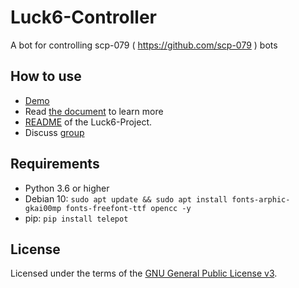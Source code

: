 # Luck6-Controller

A bot for controlling scp-079 ( https://github.com/scp-079 ) bots

## How to use

- [Demo](https://t.me/Luck6_Controller_Bot)
- Read [the document](https://docs.luck6.net) to learn more
- [README](https://luck6.net/readme/) of the Luck6-Project.
- Discuss [group](https://t.me/Luck6_CHAT)

## Requirements

- Python 3.6 or higher
- Debian 10: `sudo apt update && sudo apt install fonts-arphic-gkai00mp fonts-freefont-ttf opencc -y`
- pip: `pip install telepot` 

## License

Licensed under the terms of the [GNU General Public License v3](LICENSE).
